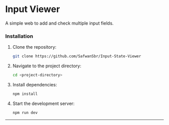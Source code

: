 # Input Viewer

A simple web to add and check multiple input fields.

### Installation
1. Clone the repository:
   ```bash
   git clone https://github.com/SafwanSbr/Input-State-Viewer
   ```
2. Navigate to the project directory:
   ```bash
   cd <project-directory>
   ```
3. Install dependencies:
   ```bash
   npm install
   ```

4. Start the development server:
   ```bash
   npm run dev
   ```

---

